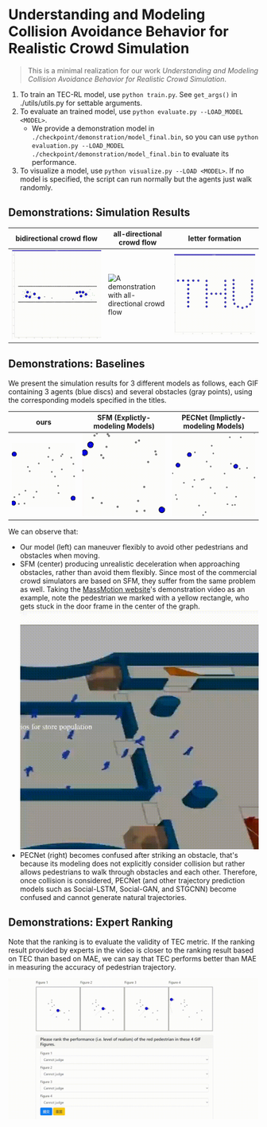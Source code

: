 # Understanding and Modeling Collision Avoidance Behavior for Realistic Crowd Simulation

> This is a minimal realization for our work *Understanding and Modeling Collision Avoidance Behavior for Realistic Crowd Simulation*.
<!-- > For more details, contact me or see (the verbose realization)[https://github.com/yuzhTHU/RL4Pedsim] -->

1. To train an TEC-RL model, use `python train.py`. See `get_args()` in ./utils/utils.py for settable arguments.
2. To evaluate an trained model, use `python evaluate.py --LOAD_MODEL <MODEL>`.
    - We provide a demonstration model in `./checkpoint/demonstration/model_final.bin`, so you can use `python evaluation.py --LOAD_MODEL ./checkpoint/demonstration/model_final.bin` to evaluate its performance.
3. To visualize a model, use `python visualize.py --LOAD <MODEL>`. If no model is specified, the script can run normally but the agents just walk randomly.

## Demonstrations: Simulation Results

| bidirectional crowd flow | all-directional crowd flow | letter formation |
| --- | --- | --- |
| ![A demonstration with bidirectional crowd flow](./assets/demo1.gif)| ![A demonstration with all-directional crowd flow](./assets/demo2.gif)| ![A demonstration of letter formation](./assets/demo3.gif) |


## Demonstrations: Baselines

We present the simulation results for 3 different models as follows, each GIF containing 3 agents (blue discs) and several obstacles (gray points), using the corresponding models specified in the titles. 

| ours | SFM (Explictly-modeling Models) | PECNet (Implictly-modeling Models) |
| --- | --- | --- |
| ![A demonstration of ours](./assets/demo-ours.gif) | ![A demonstration of SFM](./assets/demo-SFM.gif) | ![A demonstration of PECNet](./assets/demo-PECNet.gif) |


We can observe that:
- Our model (left) can maneuver flexibly to avoid other pedestrians and obstacles when moving.
- SFM (center) producing unrealistic deceleration when approaching obstacles, rather than avoid them flexibly. Since most of the commercial crowd simulators are based on SFM, they suffer from the same problem as well. Taking the [MassMotion website](https://www.arup.com/services/digital/massmotion)'s demonstration video as an example, note the pedestrian we marked with a yellow rectangle, who gets stuck in the door frame in the center of the graph. ![A demonstration of the problem in MassMotion](./assets/demo-MassMotion.gif)
- PECNet (right) becomes confused after striking an obstacle, that's because its modeling does not explicitly consider collision but rather allows pedestrians to walk through obstacles and each other. Therefore, once collision is considered, PECNet (and other trajectory prediction models such as Social-LSTM, Social-GAN, and STGCNN) become confused and cannot generate natural trajectories.


## Demonstrations: Expert Ranking

Note that the ranking is to evaluate the validity of TEC metric. If the ranking result provided by experts in the video is closer to the ranking result based on TEC than based on MAE, we can say that TEC performs better than MAE in measuring the accuracy of pedestrian trajectory.

![A demonstration of Expert Ranking](./assets/demo-ranking.gif)
